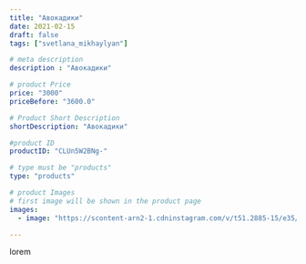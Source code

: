 ```yaml
---
title: "Авокадики"
date: 2021-02-15
draft: false
tags: ["svetlana_mikhaylyan"]

# meta description
description : "Авокадики"

# product Price
price: "3000"
priceBefore: "3600.0"

# Product Short Description
shortDescription: "Авокадики"

#product ID
productID: "CLUn5W2BNg-"

# type must be "products"
type: "products"

# product Images
# first image will be shown in the product page
images:
  - image: "https://scontent-arn2-1.cdninstagram.com/v/t51.2885-15/e35/150011940_446963706498214_6567068028896736836_n.jpg?se=7&tp=1&_nc_ht=scontent-arn2-1.cdninstagram.com&_nc_cat=110&_nc_ohc=ECLfb7KPAK4AX9PJbr2&oh=60b030bff820473026a2a4fffab6b701&oe=6073CE14&ig_cache_key=MjUwOTgwNjM1NzcwNDkyMzE5OA%3D%3D.2"

---
```

lorem
